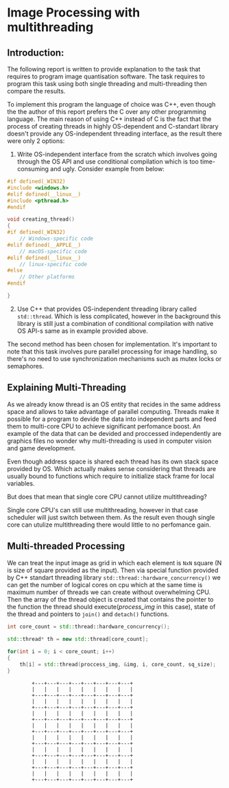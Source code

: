 
# Image Processing with multithreading #

## Introduction: ##

The following report is written to provide explanation to the task that requires to program image quantisation software. The task requires to program this task using both single threading and multi-threading then compare the results.

To implement this program the language of choice was C++, even though the the author of this report prefers the C over any other programming language. The main reason of using C++ instead of C is the fact that the process of creating threads in highly OS-dependent and C-standart library doesn't provide any OS-independent threading interface, as the result there were only 2 options:

1. Write OS-independent interface from the scratch which involves going through the OS API and use conditional compilation which is too time-consuming and ugly. Consider example from below:

```C
#if defined(_WIN32)
#include <windows.h> 
#elif defined(__linux__)
#include <pthread.h>
#endif

void creating_thread()
{
#if defined(_WIN32)
    // Windows-specific code
#elif defined(__APPLE__)
    // macOS-specific code
#elif defined(__linux__)
    // linux-specific code
#else
    // Other platforms
#endif

}

```

2. Use C++ that provides OS-independent threading library called `std::thread`. Which is less complicated, however in the background this library is still just a combination of conditional compilation with native OS API-s same as in example provided above.

The second method has been chosen for implementation. It's important to note that this task involves pure parallel processing for image handling, so there's no need to use synchronization mechanisms such as mutex locks or semaphores.


## Explaining Multi-Threading ##

As we already know thread is an OS entity that recides in the same address space and allows to take advantage of parallel computing. Threads make it possible for a program to devide the data into independent parts and feed them to multi-core CPU to achieve significant perfomance boost. An example of the data that can be devided and proccessed independently are graphics files no wonder why multi-threading is used in computer vision and game development.

Even though address space is shared each thread has its own stack space provided by OS. Which actually makes sense considering that threads are usually bound to functions which require to initialize stack frame for local variables.  

But does that mean that single core CPU cannot utilize multithreading?

Single core CPU's can still use multithreading, however in that case scheduler will just switch between them. As the result even though single core can utulize multithreading there would little to no perfomance gain.


## Multi-threaded Processing ##

We can treat the input image as grid in which each element is `NxN` square (N is size of square provided as the input). Then via special function provided by C++ standart threading library `std::thread::hardware_concurrency()` we can get the number of logical cores on cpu which at the same time is maximum number of threads we can create without overwhelming CPU. Then the array of the thread object is created that contains the pointer to the function the thread should execute(*process_img* in this case), state of the thread and pointers to `join()` and `detach()` functions. 

```C++
int core_count = std::thread::hardware_concurrency();
    
std::thread* th = new std::thread[core_count];

for(int i = 0; i < core_count; i++)
{
    th[i] = std::thread(proccess_img, &img, i, core_count, sq_size);
}
```




```
        +---+---+---+---+---+---+---+---+
        |   |   |   |   |   |   |   |   |
        +---+---+---+---+---+---+---+---+
        |   |   |   |   |   |   |   |   |
        +---+---+---+---+---+---+---+---+
        |   |   |   |   |   |   |   |   |
        +---+---+---+---+---+---+---+---+
        |   |   |   |   |   |   |   |   |
        +---+---+---+---+---+---+---+---+
        |   |   |   |   |   |   |   |   |
        +---+---+---+---+---+---+---+---+
        |   |   |   |   |   |   |   |   |
        +---+---+---+---+---+---+---+---+
        |   |   |   |   |   |   |   |   |
        +---+---+---+---+---+---+---+---+
        |   |   |   |   |   |   |   |   |
        +---+---+---+---+---+---+---+---+

```


